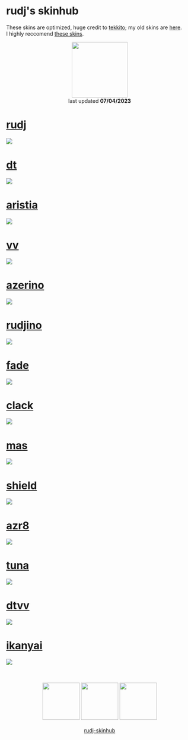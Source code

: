 # rudj's skinhub
These skins are optimized, huge credit to <a href="https://osu.ppy.sh/users/7075211">tekkito</a>; my old skins are <a href="rudj_old.md">here</a>.<br>
I highly reccomend <a href="https://github.com/malyszewski/malyszewski/blob/main/skiny.md">these skins</a>.
<p align="center">
<a href="https://osu.ppy.sh/users/11592896">
  <img src="https://a.ppy.sh/11592896"  
       width="150"
       height="150"></a>
<br>
last updated <b>07/04/2023</b>
</p>

# [rudj](https://github.com/rudj-skinhub/woal/raw/tyfh/rudj/rudj.osk)
[![](https://i.imgur.com/FkSVBMi.png)](https://github.com/rudj-skinhub/woal/raw/tyfh/rudj/rudj.osk)

# [dt](https://github.com/rudj-skinhub/woal/raw/tyfh/rudj/dt.osk)
[![](https://i.imgur.com/vCR86qU.png)](https://github.com/rudj-skinhub/woal/raw/tyfh/rudj/dt.osk)

# [aristia](https://github.com/rudj-skinhub/woal/raw/tyfh/rudj/aristia.osk)
[![](https://i.imgur.com/4FN0a7x.png)](https://github.com/rudj-skinhub/woal/raw/tyfh/rudj/aristia.osk)

# [vv](https://github.com/rudj-skinhub/woal/raw/tyfh/rudj/vv.osk)
[![](https://i.imgur.com/RlO4G2C.png)](https://github.com/rudj-skinhub/woal/raw/tyfh/rudj/vv.osk)

# [azerino](https://github.com/rudj-skinhub/woal/raw/tyfh/rudj/azerino.osk)
[![](https://i.imgur.com/X7NkxS8.png)](https://github.com/rudj-skinhub/woal/raw/tyfh/rudj/azerino.osk)

# [rudjino](https://github.com/rudj-skinhub/woal/raw/tyfh/rudj/rudjino.osk)
[![](https://i.imgur.com/Vdk72Lb.png)](https://github.com/rudj-skinhub/woal/raw/tyfh/rudj/rudjino.osk)

# [fade](https://github.com/rudj-skinhub/woal/raw/tyfh/rudj/fade.osk)
[![](https://i.imgur.com/VrwcYSw.png)](https://github.com/rudj-skinhub/woal/raw/tyfh/rudj/fade.osk)

# [clack](https://github.com/rudj-skinhub/woal/raw/tyfh/rudj/clack.osk)
[![](https://i.imgur.com/HQFGGLZ.png)](https://github.com/rudj-skinhub/woal/raw/tyfh/rudj/clack.osk)

# [mas](https://github.com/rudj-skinhub/woal/raw/tyfh/rudj/mas.osk)
[![](https://i.imgur.com/rIX3HYB.png)](https://github.com/rudj-skinhub/woal/raw/tyfh/rudj/mas.osk)

# [shield](https://github.com/rudj-skinhub/woal/raw/tyfh/rudj/shield.osk)
[![](https://i.imgur.com/Fcb7lEx.png)](https://github.com/rudj-skinhub/woal/raw/tyfh/rudj/shield.osk)

# [azr8](https://github.com/rudj-skinhub/woal/raw/tyfh/rudj/azr8.osk)
[![](https://i.imgur.com/ohiBFQp.png)](https://github.com/rudj-skinhub/woal/raw/tyfh/rudj/azr8.osk)

# [tuna](https://github.com/rudj-skinhub/woal/raw/tyfh/rudj/tuna.osk)
[![](https://i.imgur.com/YEZIw1o.png)](https://github.com/rudj-skinhub/woal/raw/tyfh/rudj/tuna.osk)

# [dtvv](https://github.com/rudj-skinhub/woal/raw/tyfh/rudj/dtvv.osk)
[![](https://i.imgur.com/ZU0sIXL.png)](https://github.com/rudj-skinhub/woal/raw/tyfh/rudj/dtvv.osk)

# [ikanyai](https://github.com/rudj-skinhub/woal/raw/tyfh/rudj/ikanyai.osk)
[![](https://i.imgur.com/bEKqFyw.png)](https://github.com/rudj-skinhub/woal/raw/tyfh/rudj/ikanyai.osk)

<p align="center">
  <br></br>
  <a href="https://www.twitch.tv/rudj_">
  <img src="https://i.imgur.com/HM030lk.png" 
       width="100" 
       height="100"></a>
  <a href="https://www.youtube.com/channel/UCUFXZiWmZ9in66cgLsXi-xw">
  <img src="https://i.imgur.com/YWbDUUy.png"  
       width="100" 
       height="100"></a>
  <a href="https://twitter.com/rudj_">
  <img src="https://i.imgur.com/PUQ5uWf.png" 
       width="100" 
       height="100"></a>
  <br></br>
  <a href="README.md">rudj-skinhub</a>
 </p>
